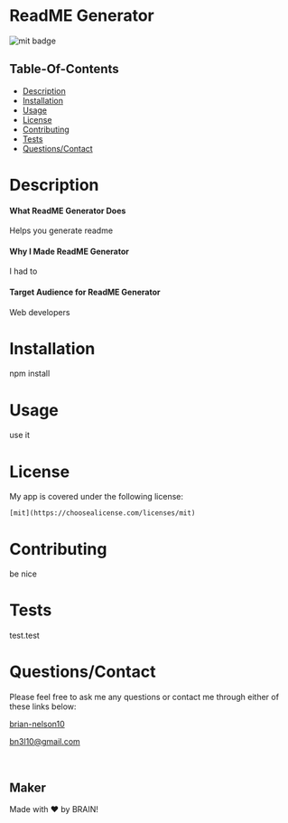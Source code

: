 
# ReadME Generator

 ![mit badge](https://img.shields.io/badge/LICENSE-mit-brightgreen)

  ## Table-Of-Contents

  * [Description](#description)
  * [Installation](#installation)
  * [Usage](#usage)
  * [License](#license)
  * [Contributing](#contributing)
  * [Tests](#tests)
  * [Questions/Contact](#questions/contact)

# Description

#### What ReadME Generator Does

  Helps you generate readme

#### Why I Made ReadME Generator

  I had to 

#### Target Audience for ReadME Generator 

  Web developers

# Installation

  npm install

# Usage

use it

# License

 
My app is covered under the following license:

    
    [mit](https://choosealicense.com/licenses/mit)
    

# Contributing

be nice

# Tests

test.test

# Questions/Contact

Please feel free to ask me any questions or contact me through either of these links below:

[brian-nelson10](https://github.com/brian-nelson10)

[bn3l10@gmail.com](mailto:bn3l10@gmail.com)

<br>

## Maker
Made with ❤️ by BRAIN!

